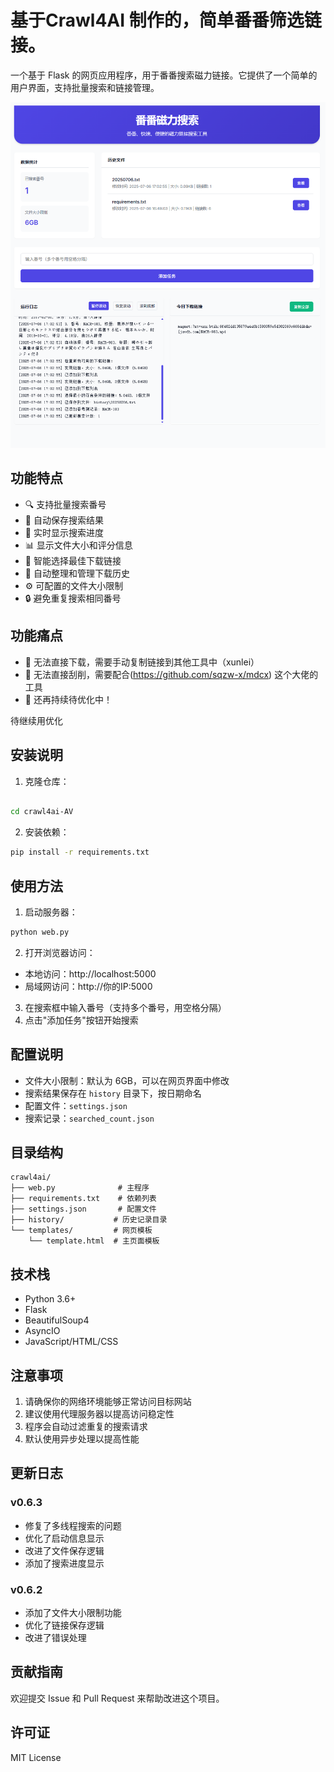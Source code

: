 # 基于Crawl4AI 制作的，简单番番筛选链接。

一个基于 Flask 的网页应用程序，用于番番搜索磁力链接。它提供了一个简单的用户界面，支持批量搜索和链接管理。

![1751792632467](image/README/1751792632467.png)

## 功能特点

- 🔍 支持批量搜索番号
- 💾 自动保存搜索结果
- 🔄 实时显示搜索进度
- 📊 显示文件大小和评分信息
- 🎯 智能选择最佳下载链接
- 📁 自动整理和管理下载历史
- ⚙️ 可配置的文件大小限制
- 🔒 避免重复搜索相同番号

## 功能痛点

- 🚫 无法直接下载，需要手动复制链接到其他工具中（xunlei）
- 🔁 无法直接刮削，需要配合(https://github.com/sqzw-x/mdcx) 这个大佬的工具
- 🔧 还再持续待优化中！

待继续用优化

## 安装说明

1. 克隆仓库：

```bash

cd crawl4ai-AV
```

2. 安装依赖：

```bash
pip install -r requirements.txt
```

## 使用方法

1. 启动服务器：

```bash
python web.py
```

2. 打开浏览器访问：

- 本地访问：http://localhost:5000
- 局域网访问：http://你的IP:5000

3. 在搜索框中输入番号（支持多个番号，用空格分隔）
4. 点击"添加任务"按钮开始搜索

## 配置说明

- 文件大小限制：默认为 6GB，可以在网页界面中修改
- 搜索结果保存在 `history` 目录下，按日期命名
- 配置文件：`settings.json`
- 搜索记录：`searched_count.json`

## 目录结构

```
crawl4ai/
├── web.py              # 主程序
├── requirements.txt    # 依赖列表
├── settings.json       # 配置文件
├── history/           # 历史记录目录
└── templates/         # 网页模板
    └── template.html  # 主页面模板
```

## 技术栈

- Python 3.6+
- Flask
- BeautifulSoup4
- AsyncIO
- JavaScript/HTML/CSS

## 注意事项

1. 请确保你的网络环境能够正常访问目标网站
2. 建议使用代理服务器以提高访问稳定性
3. 程序会自动过滤重复的搜索请求
4. 默认使用异步处理以提高性能

## 更新日志

### v0.6.3

- 修复了多线程搜索的问题
- 优化了启动信息显示
- 改进了文件保存逻辑
- 添加了搜索进度显示

### v0.6.2

- 添加了文件大小限制功能
- 优化了链接保存逻辑
- 改进了错误处理

## 贡献指南

欢迎提交 Issue 和 Pull Request 来帮助改进这个项目。

## 许可证

MIT License
